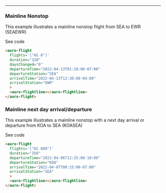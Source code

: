<!-- # Flight component

The scope of this demo is to illustrate an opportunity to create a better accessibility experience.

## The problem

A content element like auro-flight uses a complex UI layout and common visual queues to communicate a flight option to customers. The areas of content include the flight number, duration of flight, departing and arriving airports, departing and arriving times, and any stops. Additional complexity includes re-routed flights, changed schedules and stopover/layover information.

For visual users, aesthetics assumptions are made that visual context and layout will convey information that does not need to be described. E.g. the placement of content like `AS 366` means that this is `Flight AS 366`. But without that visual context, is `AS 366` alone enough? The same can be said for any other part of this element. Additionally stopovers and layovers only contain airport codes. Without visual context, is this content meaningful?

An additional problem comes with the current state of technology at this time. Browsers and screen readers share many issues when it comes to clearly understanding the flow of content when faced with complex UI layouts like auro-flight.

## The hypothesis

Why force a complex UI layout to read a cohesive message for users with visual impairments? The examples below convey the data in a visual way that is easy for non-impaired users to quickly scan the content and get the information they are looking for. The intent of this test is to take that same data and present it in a way that is as easily consumable via screen readers by reading back the same data with additional contextual queues in a predictable way.

## Test the demo

To use this demo, please turn on your screen reader of choice and consume the content as you prefer. The test is to evaluate whether the content is easier to consume, harder to consume or if there is no discernable difference. -->

<hr>

### Mainline Nonstop

This example illustrates a mainline nonstop flight from SEA to EWR (SEAEWR)

<div class="exampleWrapper">
  <auro-flight
    flights='["AS 8"]'
    duration="320"
    daysChanged="0"
    departureTime="2022-04-13T01:10:00-07:00"
    departureStation="SEA"
    arrivalTime="2022-04-13T12:30:00-04:00"
    arrivalStation="EWR"
    >
    <auro-flightline></auro-flightline>
  </auro-flight>
</div>

<auro-accordion lowProfile justifyRight>
  <span slot="trigger">See code</span>

  ```html
  <auro-flight
    flights='["AS 8"]'
    duration="320"
    daysChanged="0"
    departureTime="2022-04-13T01:10:00-07:00"
    departureStation="SEA"
    arrivalTime="2022-04-13T12:30:00-04:00"
    arrivalStation="EWR"
    >
    <auro-flightline></auro-flightline>
  </auro-flight>
  ```

</auro-accordion>

### Mainline next day arrival/departure

This example illustrates a mainline nonstop with a next day arrival or departure from KOA to SEA (KOASEA)

<div class="exampleWrapper">
  <auro-flight
    flights='["AS 880"]'
    duration="350"
    departureTime="2022-04-06T12:25:00-10:00"
    departureStation="KOA"
    arrivalTime="2022-04-07T00:15:00-07:00"
    arrivalStation="SEA"
    >
      <auro-flightline></auro-flightline>
    </auro-flight>
</div>

<auro-accordion lowProfile justifyRight>
  <span slot="trigger">See code</span>

  ```html
  <auro-flight
    flights='["AS 880"]'
    duration="350"
    departureTime="2022-04-06T12:25:00-10:00"
    departureStation="KOA"
    arrivalTime="2022-04-07T00:15:00-07:00"
    arrivalStation="SEA"
    >
    <auro-flightline></auro-flightline>
  </auro-flight>
  ```

</auro-accordion>

<!-- ### Mainline one-stop

This example illustrates a one-stop `stopover` flight from ANC to ADK (ANCADK). Notice the additional information required for the `auro-flight-segment` element.

<div class="exampleWrapper">
  <auro-flight
    flights='["AS 184"]'
    duration="3h 55m"
    daysChanged="0"
    departureTime="10:10 am"
    departureStation="ANC"
    arrivalTime="1:05 pm"
    arrivalStation="ADK"
    >
      <auro-flightline>
        <auro-flight-segment stopover iata="CDB"></auro-flight-segment>
      </auro-flightline>
    </auro-flight>
</div>

<auro-accordion lowProfile justifyRight>
  <span slot="trigger">See code</span>

  ```html
  <auro-flight
    flights='["AS 184"]'
    duration="3h 55m"
    daysChanged="0"
    departureTime="10:10 am"
    departureStation="ANC"
    arrivalTime="1:05 pm"
    arrivalStation="ADK"
    >
    <auro-flightline>
      <auro-flight-segment stopover iata="CDB"></auro-flight-segment>
    </auro-flightline>
  </auro-flight>
  ```

</auro-accordion>

### Mainline multi-stop

The following example illustrates a mainline multi-stop `stopover` flight from KTN to ANC (KTNANC)

<div class="exampleWrapper">
  <auro-flight
    flights='["AS 65"]'
    duration="5h 53m"
    daysChanged="0"
    departureTime="9:00 am"
    departureStation="KTN"
    arrivalTime="2:53 pm"
    arrivalStation="ANC"
    >
      <auro-flightline>
        <auro-flight-segment stopover iata="WRG"></auro-flight-segment>
        <auro-flight-segment stopover iata="PSG"></auro-flight-segment>
        <auro-flight-segment stopover iata="JNU"></auro-flight-segment>
      </auro-flightline>
  </auro-flight>
</div>

<auro-accordion lowProfile justifyRight>
  <span slot="trigger">See code</span>

  ```html
  <auro-flight
    flights='["AS 65"]'
    duration="5h 53m"
    daysChanged="0"
    departureTime="9:00 am"
    departureStation="KTN"
    arrivalTime="2:53 pm"
    arrivalStation="ANC"
    >
    <auro-flightline>
      <auro-flight-segment stopover iata="WRG"></auro-flight-segment>
      <auro-flight-segment stopover iata="PSG"></auro-flight-segment>
      <auro-flight-segment stopover iata="JNU"></auro-flight-segment>
    </auro-flightline>
  </auro-flight>
  ```

</auro-accordion>

### Mainline + mainline connection w/layover

The following example illustrates a change of gauge flight with a layover in SEA for 1h 35m.

<div class="exampleWrapper">
  <auro-flight
    flights='["AS 110", "AS 12"]'
    duration="11h 5m"
    daysChanged="0"
    departureTime="12:45 am"
    departureStation="ANC"
    arrivalTime="3:50 pm"
    arrivalStation="BOS"
    >
    <auro-flightline>
      <auro-flight-segment iata="SEA" duration="1h 35m"></auro-flight-segment>
    </auro-flightline>
    <span slot="footer">
      <div><auro-icon category="logos" name="tail-AS" style="width: 24px"></auro-icon>AS110 is subject to government approval</div>
      <div><auro-icon category="logos" name="tail-AA" style="width: 24px"></auro-icon>AA12 is operated by American Airlines</div>
    </span>
  </auro-flight>
</div>

<auro-accordion lowProfile justifyRight>
  <span slot="trigger">See code</span>

  ```html
  <auro-flight
    flights='["AS 110", "AS 12"]'
    duration="11h 5m"
    daysChanged="0"
    departureTime="12:45 am"
    departureStation="ANC"
    arrivalTime="3:50 pm"
    arrivalStation="BOS"
    >
    <auro-flightline>
      <auro-flight-segment iata="SEA" duration="1h 35m"></auro-flight-segment>
    </auro-flightline>
    <span slot="footer">
      <div><auro-icon category="logos" name="tail-AS" style="width: 24px"></auro-icon>AS110 is subject to government approval </div>
      <div><auro-icon category="logos" name="tail-AA" style="width: 24px"></auro-icon>AA12 is operated by American Airlines</div>
    </span>
  </auro-flight>
  ```

</auro-accordion>

### Using the footer slot

In this example for a flight that requires government approval or a flight that is operated by another subsidiary or partner carrier, you can use the `footer` custom element slot to insert additional information into the scope of the component. In the code you will see the use of `<auro-icon>` and text within the named slot element.

<div class="exampleWrapper">
  <auro-flight
    flights='["EK 772"]'
    duration="9h 45m"
    daysChanged="0"
    departureTime="3:50 am"
    departureStation="DXB"
    arrivalTime="11:35 am"
    arrivalStation="CPT"
    >
      <auro-flightline></auro-flightline>
      <span slot="footer">
        <div><auro-icon category="logos" name="tail-EK" style="width: 24px"></auro-icon>EK 772 is subject to government approval</div>
        <div><auro-icon category="logos" name="tail-EK" style="width: 24px"></auro-icon>EK 772 is operated by Emirates</div>
      </span>
  </auro-flight>
</div>

<auro-accordion lowProfile justifyRight>
  <span slot="trigger">See code</span>

  ```html
  <auro-flight
    flights='["EK 772"]'
    duration="9h 45m"
    daysChanged="0"
    departureTime="3:50 am"
    departureStation="DXB"
    arrivalTime="11:35 am"
    arrivalStation="CPT"
    >
      <auro-flightline></auro-flightline>
      <span slot="footer">
        <div><auro-icon category="logos" name="tail-EK" style="width: 24px"></auro-icon>EK 772 is subject to government approval</div>
        <div><auro-icon category="logos" name="tail-EK" style="width: 24px"></auro-icon>EK 772 is operated by Emirates</div>
      </span>
  </auro-flight>
  ```

</auro-accordion>

In this example, the `footer` slot is used to alert the customer that a First Class option is available.

<div class="exampleWrapper">
  <auro-flight
    flights='["AS 73"]'
    duration="1h 40m"
    daysChanged="0"
    departureTime="7:45 am"
    departureStation="JNU"
    arrivalTime="9:25 am"
    arrivalStation="CDV"
    >
      <auro-flightline>
      </auro-flightline>
      <span slot="footer">First Class Upgrade available</span>
  </auro-flight>
</div>

<auro-accordion lowProfile justifyRight>
  <span slot="trigger">See code</span>

  ```html
  <auro-flight
    flights='["AS 73"]'
    duration="1h 40m"
    daysChanged="0"
    departureTime="7:45 am"
    departureStation="JNU"
    arrivalTime="9:25 am"
    arrivalStation="CDV"
    >
    <auro-flightline>
    </auro-flightline>
    <span slot="footer">First Class Upgrade available</span>
  </auro-flight>
  ```

</auro-accordion>

### Using the optional departure/arrival header slots

The following example illustrates additional data regarding departure and arrival information.

<div class="exampleWrapper">
  <auro-flight
    flights='["AS 8"]'
    duration="5h 25m"
    daysChanged="0"
    departureTime="7:30 am"
    departureStation="SEA"
    arrivalTime="3:55 pm"
    arrivalStation="EWR"
    reroutedDepartureStation="PDX"
    reroutedArrivalStation="AVP"
    >
    <auro-flightline></auro-flightline>
    <span slot="departureHeader">Previously scheduled departure 7:15 AM</span>
    <span slot="arrivalHeader">Previously scheduled arrival 4:15 PM</span>
  </auro-flight>
</div>

<auro-accordion lowProfile justifyRight>
  <span slot="trigger">See code</span>

  ```html
  <auro-flight
    flights='["AS 8"]'
    duration="5h 25m"
    daysChanged="0"
    departureTime="7:30 am"
    departureStation="SEA"
    arrivalTime="3:55 pm"
    arrivalStation="EWR"
    reroutedDepartureStation="PDX"
    reroutedArrivalStation="AVP"
    >
    <auro-flightline></auro-flightline>
    <span slot="departureHeader">Scheduled 7:15 AM</span>
    <span slot="arrivalHeader">Scheduled 4:15 PM</span>

  </auro-flight>
  ```

</auro-accordion> -->
